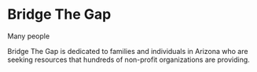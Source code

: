 # Bridge The Gap

Many people

Bridge The Gap is dedicated to families and individuals in Arizona who are seeking resources that hundreds of non-profit organizations are providing.




